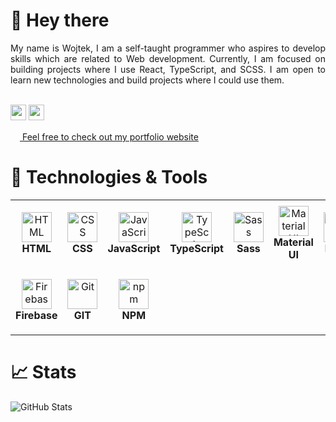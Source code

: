 


# 👋 Hey there

<div align="justify">
   My name is Wojtek, I am a self-taught programmer who aspires to develop skills which are related to Web development. Currently, I am focused on building projects where I use React, TypeScript, and SCSS. I am open to learn new technologies and build projects where I could use them.
</div>

<br/><a href="https://www.linkedin.com/in/novacci"><img src="https://img.shields.io/badge/linkedin-%230077B5.svg?&style=for-the-badge&logo=linkedin&logoColor=white" height=25></a>
<a href="mailto:wojtekn00@gmail.com"><img src="https://img.shields.io/badge/Gmail-D14836?style=for-the-badge&logo=gmail&logoColor=white" height=25></a>

<a href="https://novacci.pl/"><img src="https://cdn.jsdelivr.net/gh/Novacci/Novacci@main/favicon.ico.png" height=15> Feel free to check out my portfolio website</a>

# 🔧 Technologies & Tools

<table>
  <tr>
    <td align="center" height="108" width="108">
      <img
        src="https://cdn.jsdelivr.net/gh/devicons/devicon@1119b9f84c0290e0f0b38982099a2bd027a48bf1/icons/html5/html5-plain.svg"
        width="48"
        height="48"
        alt="HTML"
      />
      <br /><strong>HTML</strong>
    </td>
    <td align="center" height="108" width="108">
      <img
        src="https://cdn.jsdelivr.net/gh/devicons/devicon@1119b9f84c0290e0f0b38982099a2bd027a48bf1/icons/css3/css3-plain.svg"
        width="48"
        height="48"
        alt="CSS"
      />
      <br /><strong>CSS</strong>
    </td>
    <td align="center" height="108" width="108">
      <img
        src="https://cdn.jsdelivr.net/gh/devicons/devicon@1119b9f84c0290e0f0b38982099a2bd027a48bf1/icons/javascript/javascript-plain.svg"
        width="48"
        height="48"
        alt="JavaScript"
      />
      <br /><strong>JavaScript</strong>
    </td>
        <td align="center" height="108" width="108">
      <img
        src="https://cdn.jsdelivr.net/gh/devicons/devicon@v2.15.1/icons/typescript/typescript-plain.svg"
        width="48"
        height="48"
        alt="TypeScript"
      />
      <br /><strong>TypeScript</strong>
    </td>
    <td align="center" height="108" width="108">
      <img
        src="https://cdn.jsdelivr.net/gh/devicons/devicon@1119b9f84c0290e0f0b38982099a2bd027a48bf1/icons/sass/sass-original.svg"
        width="48"
        height="48"
        alt="Sass"
      />
      <br /><strong>Sass</strong>
    </td>
         <td align="center" height="108" width="108">
      <img
        src="https://cdn.jsdelivr.net/gh/devicons/devicon@master/icons/materialui/materialui-original.svg"
        width="48"
        height="48"
        alt="Material UI"
      />
      <br /><strong>Material UI</strong>
    </td>
    <td align="center" height="108" width="108">
      <img
        src="https://cdn.jsdelivr.net/gh/devicons/devicon@v2.15.1/icons/react/react-original.svg"
        width="48"
        height="48"
        alt="React"
      />
      <br /><strong>React</strong>
    </td>
         <td align="center" height="108" width="108">
      <img
        src="https://cdn.jsdelivr.net/gh/devicons/devicon@master/icons/nextjs/nextjs-original.svg"
        width="48"
        height="48"
        alt="Next.js"
      />
      <br /><strong>Next.js</strong>
    </td>
       
  </tr>
   <tr>
       <td align="center" height="108" width="108">
      <img
        src="https://cdn.jsdelivr.net/gh/devicons/devicon@master/icons/firebase/firebase-plain.svg"
        width="48"
        height="48"
        alt="Firebase"
      />
      <br /><strong>Firebase</strong>
    </td>
    <td align="center" height="108" width="108">
      <img
        src="https://cdn.jsdelivr.net/gh/devicons/devicon@v2.15.1/icons/git/git-plain.svg"
        width="48"
        height="48"
        alt="Git"
      />
      <br /><strong>GIT</strong>
    </td>
    <td align="center" height="108" width="108">
      <img
        src="https://cdn.jsdelivr.net/gh/devicons/devicon@v2.15.1/icons/npm/npm-original-wordmark.svg"
        width="48"
        height="48"
        alt="npm"
      />
      <br /><strong>NPM</strong>
   </tr>

</table>

# 📈 Stats

![GitHub Stats](https://github-readme-stats.vercel.app/api?username=Novacci&theme=dracula)


